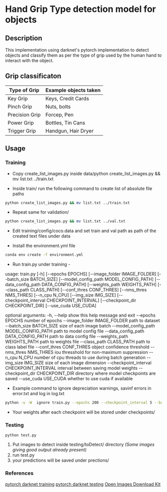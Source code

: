 # Hand Grip Type detection model for objects

## Description
This implementation using darknet's pytorch implementation to detect objects and classify them as per the type of grip used by the human hand to interact with the object.

## Grip classificaton

Type of Grip | Example objects taken
-- | -
Key Grip | Keys, Credit Cards
Pinch Grip | Nuts, bolts
Precision Grip | Forcep, Pen
Power Grip | Bottles, Tin Cans
Trigger Grip | Handgun, Hair Dryer

## Usage

### Training

* Copy create_list_images.py inside data/python create_list_images.py && mv list.txt ../train.txt 

* Inside train/ run the following command to create list of absolute file paths
```bash
python create_list_images.py && mv list.txt ../train.txt 
```

* Repeat same for validation/
```bash
python create_list_images.py && mv list.txt ../val.txt 
```

* Edit training/config/coco.data and set train and val path as path of the created text files under data

* Install the environment.yml file

```bash
conda env create -f environment.yml
```

* Run train.py under training -

usage: train.py [-h] [--epochs EPOCHS] [--image_folder IMAGE_FOLDER]
                [--batch_size BATCH_SIZE]
                [--model_config_path MODEL_CONFIG_PATH]
                [--data_config_path DATA_CONFIG_PATH]
                [--weights_path WEIGHTS_PATH] [--class_path CLASS_PATH]
                [--conf_thres CONF_THRES] [--nms_thres NMS_THRES]
                [--n_cpu N_CPU] [--img_size IMG_SIZE]
                [--checkpoint_interval CHECKPOINT_INTERVAL]
                [--checkpoint_dir CHECKPOINT_DIR] [--use_cuda USE_CUDA]

optional arguments:
  -h, --help            show this help message and exit
  --epochs EPOCHS       number of epochs
  --image_folder IMAGE_FOLDER
                        path to dataset
  --batch_size BATCH_SIZE
                        size of each image batch
  --model_config_path MODEL_CONFIG_PATH
                        path to model config file
  --data_config_path DATA_CONFIG_PATH
                        path to data config file
  --weights_path WEIGHTS_PATH
                        path to weights file
  --class_path CLASS_PATH
                        path to class label file
  --conf_thres CONF_THRES
                        object confidence threshold
  --nms_thres NMS_THRES
                        iou thresshold for non-maximum suppression
  --n_cpu N_CPU         number of cpu threads to use during batch generation
  --img_size IMG_SIZE   size of each image dimension
  --checkpoint_interval CHECKPOINT_INTERVAL
                        interval between saving model weights
  --checkpoint_dir CHECKPOINT_DIR
                        directory where model checkpoints are saved
  --use_cuda USE_CUDA   whether to use cuda if available
  
  
* Example command to ignore depreciation warnings, savinf errors in error.txt and log in log.txt
```bash
python -u -W  ignore train.py --epochs 200 --checkpoint_interval 5 --batch_size 4 --weights_path config/yolov3.weights --n_cpu 4 2>error.txt | tee log1.txt 
```

* Your weights after each checkpoint will be stored under checkpoints/

### Testing
```python test.py```
1. Put images to detect inside testing/toDetect/ directory _(Some images giving good output already present)_
1. run test.py
1. your predictions will be saved under prections/

### References
[pytorch darknet training](https://github.com/cfotache/pytorch_custom_yolo_training)
[pytorch darknet testing](https://github.com/cfotache/pytorch_objectdetecttrack)
[Open Images Download Kit](https://github.com/EscVM/OIDv4_ToolKit)

